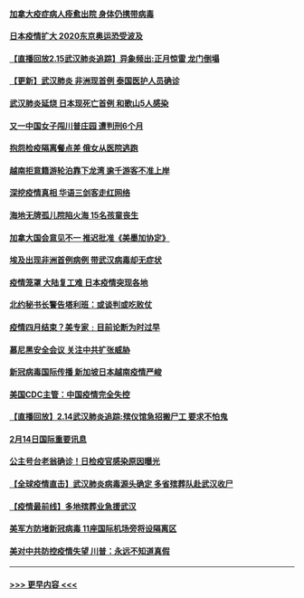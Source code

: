 #### [加拿大疫症病人痊愈出院 身体仍携带病毒](../pages/prog202/a102778061.md?t=02160302) 
#### [日本疫情扩大 2020东京奥运恐受波及](../pages/prog202/a102778049.md?t=02160302) 
#### [【直播回放2.15武汉肺炎追踪】异象频出:正月惊雷 龙门倒塌](../pages/prog202/a102777974.md?t=02160302) 
#### [【更新】武汉肺炎 非洲现首例 泰国医护人员确诊](../pages/prog202/a102770740.md?t=02160302) 
#### [武汉肺炎延烧 日本现死亡首例 和歌山5人感染](../pages/prog202/a102777815.md?t=02160302) 
#### [又一中国女子闯川普庄园 遭判刑6个月](../pages/prog202/a102777673.md?t=02160302) 
#### [抱怨检疫隔离餐点差 俄女从医院逃跑](../pages/prog202/a102777667.md?t=02160302) 
#### [越南拒意籍游轮泊靠下龙湾 逾千游客不准上岸](../pages/prog202/a102777646.md?t=02160302) 
#### [深挖疫情真相 华语三剑客走红网络](../pages/prog202/a102777624.md?t=02160302) 
#### [海地无牌孤儿院陷火海 15名孩童丧生](../pages/prog202/a102777620.md?t=02160302) 
#### [加拿大国会意见不一 推迟批准《美墨加协定》](../pages/prog202/a102777575.md?t=02160302) 
#### [埃及出现非洲首例病例 带武汉病毒却无症状](../pages/prog202/a102777559.md?t=02160302) 
#### [疫情笼罩 大陆复工难 日本疫情突现各地](../pages/prog202/a102777455.md?t=02160302) 
#### [北约秘书长警告塔利班：或谈判或吃败仗](../pages/prog202/a102777442.md?t=02160302) 
#### [疫情四月结束？美专家﹕目前论断为时过早](../pages/prog202/a102777248.md?t=02160302) 
#### [慕尼黑安全会议 关注中共扩张威胁](../pages/prog202/a102777254.md?t=02160302) 
#### [新冠病毒国际传播 新加坡日本越南疫情严峻](../pages/prog202/a102777245.md?t=02160302) 
#### [美国CDC主管：中国疫情完全失控](../pages/prog202/a102777236.md?t=02160302) 
#### [【直播回放】2.14武汉肺炎追踪:殡仪馆急招搬尸工 要求不怕鬼](../pages/prog202/a102777141.md?t=02160302) 
#### [2月14日国际重要讯息](../pages/prog202/a102777073.md?t=02160302) 
#### [公主号台老翁确诊！日检疫官感染原因曝光](../pages/prog202/a102777075.md?t=02160302) 
#### [【全球疫情直击】武汉肺炎病毒源头确定 多省殡葬队赴武汉收尸](../pages/prog202/a102777026.md?t=02160302) 
#### [【疫情最前线】多地殡葬业急援武汉](../pages/prog202/a102776986.md?t=02160302) 
#### [美军方防堵新冠病毒 11座国际机场旁将设隔离区](../pages/prog202/a102776870.md?t=02160302) 
#### [美对中共防控疫情失望 川普：永远不知道真假](../pages/prog202/a102776836.md?t=02160302) 

----
#### [ >>> 更早内容 <<< ](../indexes/prog202-earlier.md)
